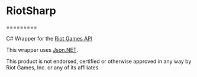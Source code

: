 # RiotSharp
=========

C# Wrapper for the [Riot Games API](https://developer.riotgames.com/)

This wrapper uses [Json.NET](http://james.newtonking.com/json).

This product is not endorsed, certified or otherwise approved in any way by Riot Games, Inc. or any of its affiliates.
